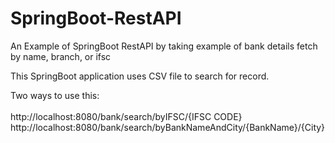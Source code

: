 # SpringBoot-RestAPI
An Example of SpringBoot RestAPI by taking example of bank details fetch by name, branch, or ifsc

This SpringBoot application uses CSV file to search for record. 

Two ways to use this: <br><br>
http://localhost:8080/bank/search/byIFSC/{IFSC CODE}
http://localhost:8080/bank/search/byBankNameAndCity/{BankName}/{City}

